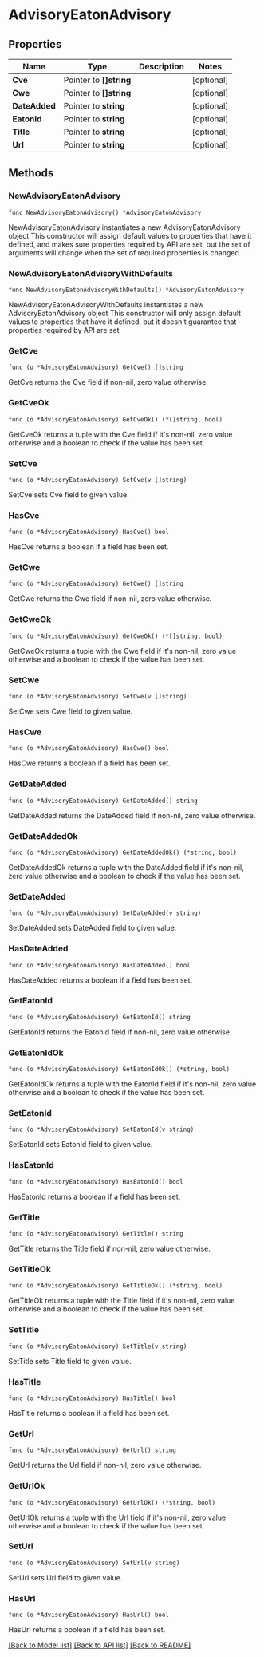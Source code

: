 # AdvisoryEatonAdvisory

## Properties

Name | Type | Description | Notes
------------ | ------------- | ------------- | -------------
**Cve** | Pointer to **[]string** |  | [optional] 
**Cwe** | Pointer to **[]string** |  | [optional] 
**DateAdded** | Pointer to **string** |  | [optional] 
**EatonId** | Pointer to **string** |  | [optional] 
**Title** | Pointer to **string** |  | [optional] 
**Url** | Pointer to **string** |  | [optional] 

## Methods

### NewAdvisoryEatonAdvisory

`func NewAdvisoryEatonAdvisory() *AdvisoryEatonAdvisory`

NewAdvisoryEatonAdvisory instantiates a new AdvisoryEatonAdvisory object
This constructor will assign default values to properties that have it defined,
and makes sure properties required by API are set, but the set of arguments
will change when the set of required properties is changed

### NewAdvisoryEatonAdvisoryWithDefaults

`func NewAdvisoryEatonAdvisoryWithDefaults() *AdvisoryEatonAdvisory`

NewAdvisoryEatonAdvisoryWithDefaults instantiates a new AdvisoryEatonAdvisory object
This constructor will only assign default values to properties that have it defined,
but it doesn't guarantee that properties required by API are set

### GetCve

`func (o *AdvisoryEatonAdvisory) GetCve() []string`

GetCve returns the Cve field if non-nil, zero value otherwise.

### GetCveOk

`func (o *AdvisoryEatonAdvisory) GetCveOk() (*[]string, bool)`

GetCveOk returns a tuple with the Cve field if it's non-nil, zero value otherwise
and a boolean to check if the value has been set.

### SetCve

`func (o *AdvisoryEatonAdvisory) SetCve(v []string)`

SetCve sets Cve field to given value.

### HasCve

`func (o *AdvisoryEatonAdvisory) HasCve() bool`

HasCve returns a boolean if a field has been set.

### GetCwe

`func (o *AdvisoryEatonAdvisory) GetCwe() []string`

GetCwe returns the Cwe field if non-nil, zero value otherwise.

### GetCweOk

`func (o *AdvisoryEatonAdvisory) GetCweOk() (*[]string, bool)`

GetCweOk returns a tuple with the Cwe field if it's non-nil, zero value otherwise
and a boolean to check if the value has been set.

### SetCwe

`func (o *AdvisoryEatonAdvisory) SetCwe(v []string)`

SetCwe sets Cwe field to given value.

### HasCwe

`func (o *AdvisoryEatonAdvisory) HasCwe() bool`

HasCwe returns a boolean if a field has been set.

### GetDateAdded

`func (o *AdvisoryEatonAdvisory) GetDateAdded() string`

GetDateAdded returns the DateAdded field if non-nil, zero value otherwise.

### GetDateAddedOk

`func (o *AdvisoryEatonAdvisory) GetDateAddedOk() (*string, bool)`

GetDateAddedOk returns a tuple with the DateAdded field if it's non-nil, zero value otherwise
and a boolean to check if the value has been set.

### SetDateAdded

`func (o *AdvisoryEatonAdvisory) SetDateAdded(v string)`

SetDateAdded sets DateAdded field to given value.

### HasDateAdded

`func (o *AdvisoryEatonAdvisory) HasDateAdded() bool`

HasDateAdded returns a boolean if a field has been set.

### GetEatonId

`func (o *AdvisoryEatonAdvisory) GetEatonId() string`

GetEatonId returns the EatonId field if non-nil, zero value otherwise.

### GetEatonIdOk

`func (o *AdvisoryEatonAdvisory) GetEatonIdOk() (*string, bool)`

GetEatonIdOk returns a tuple with the EatonId field if it's non-nil, zero value otherwise
and a boolean to check if the value has been set.

### SetEatonId

`func (o *AdvisoryEatonAdvisory) SetEatonId(v string)`

SetEatonId sets EatonId field to given value.

### HasEatonId

`func (o *AdvisoryEatonAdvisory) HasEatonId() bool`

HasEatonId returns a boolean if a field has been set.

### GetTitle

`func (o *AdvisoryEatonAdvisory) GetTitle() string`

GetTitle returns the Title field if non-nil, zero value otherwise.

### GetTitleOk

`func (o *AdvisoryEatonAdvisory) GetTitleOk() (*string, bool)`

GetTitleOk returns a tuple with the Title field if it's non-nil, zero value otherwise
and a boolean to check if the value has been set.

### SetTitle

`func (o *AdvisoryEatonAdvisory) SetTitle(v string)`

SetTitle sets Title field to given value.

### HasTitle

`func (o *AdvisoryEatonAdvisory) HasTitle() bool`

HasTitle returns a boolean if a field has been set.

### GetUrl

`func (o *AdvisoryEatonAdvisory) GetUrl() string`

GetUrl returns the Url field if non-nil, zero value otherwise.

### GetUrlOk

`func (o *AdvisoryEatonAdvisory) GetUrlOk() (*string, bool)`

GetUrlOk returns a tuple with the Url field if it's non-nil, zero value otherwise
and a boolean to check if the value has been set.

### SetUrl

`func (o *AdvisoryEatonAdvisory) SetUrl(v string)`

SetUrl sets Url field to given value.

### HasUrl

`func (o *AdvisoryEatonAdvisory) HasUrl() bool`

HasUrl returns a boolean if a field has been set.


[[Back to Model list]](../README.md#documentation-for-models) [[Back to API list]](../README.md#documentation-for-api-endpoints) [[Back to README]](../README.md)


